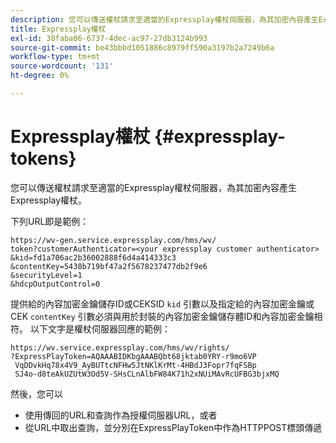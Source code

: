 ```yaml
---
description: 您可以傳送權杖請求至適當的Expressplay權杖伺服器，為其加密內容產生Expressplay權杖。
title: Expressplay權杖
exl-id: 38faba06-6737-4dec-ac97-27db3124b993
source-git-commit: be43bbbd1051886c8979ff590a3197b2a7249b6a
workflow-type: tm+mt
source-wordcount: '131'
ht-degree: 0%

---
```


# Expressplay權杖 {#expressplay-tokens}

您可以傳送權杖請求至適當的Expressplay權杖伺服器，為其加密內容產生Expressplay權杖。

下列URL即是範例：

```
https://wv-gen.service.expressplay.com/hms/wv/
token?customerAuthenticator=<your expressplay customer authenticator>
&kid=fd1a706ac2b36002888f6d4a414333c3
&contentKey=5438b719bf47a2f5678237477db2f9e6
&securityLevel=1
&hdcpOutputControl=0
```

提供給的內容加密金鑰儲存ID或CEKSID `kid` 引數以及指定給的內容加密金鑰或CEK `contentKey` 引數必須與用於封裝的內容加密金鑰儲存體ID和內容加密金鑰相符。 以下文字是權杖伺服器回應的範例：

```
https://wv.service.expressplay.com/hms/wv/rights/
?ExpressPlayToken=AQAAABIDKbgAAABQbt68jktab0YRY-r9mo6VP
 VqDDvkHq78x4V9_AyBUTtcNFHw5JtNKlKrMt-4HBdJ3Fopr7fqFSBp
 SJ4o-d8teAkUZUtW3Od5V-SHsCLnAlbFW84K71h2xNUiMAvRcUFBG3bjxMQ
```

然後，您可以

* 使用傳回的URL和查詢作為授權伺服器URL，或者
* 從URL中取出查詢，並分別在ExpressPlayToken中作為HTTPPOST標頭傳遞
